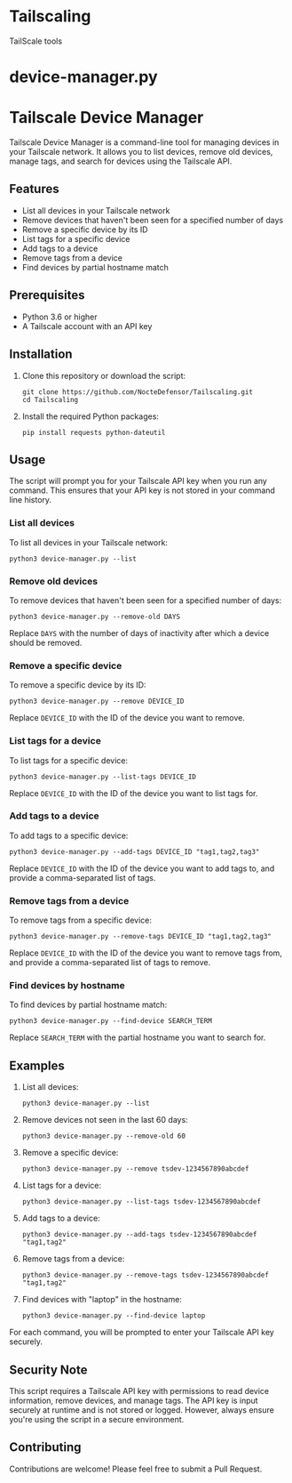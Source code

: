 # Tailscaling
TailScale tools

# device-manager.py
# Tailscale Device Manager

Tailscale Device Manager is a command-line tool for managing devices in your Tailscale network. It allows you to list devices, remove old devices, manage tags, and search for devices using the Tailscale API.

## Features

- List all devices in your Tailscale network
- Remove devices that haven't been seen for a specified number of days
- Remove a specific device by its ID
- List tags for a specific device
- Add tags to a device
- Remove tags from a device
- Find devices by partial hostname match

## Prerequisites

- Python 3.6 or higher
- A Tailscale account with an API key

## Installation

1. Clone this repository or download the script:

   ```
   git clone https://github.com/NocteDefensor/Tailscaling.git
   cd Tailscaling
   ```

2. Install the required Python packages:

   ```
   pip install requests python-dateutil
   ```

## Usage

The script will prompt you for your Tailscale API key when you run any command. This ensures that your API key is not stored in your command line history.

### List all devices

To list all devices in your Tailscale network:

```
python3 device-manager.py --list
```

### Remove old devices

To remove devices that haven't been seen for a specified number of days:

```
python3 device-manager.py --remove-old DAYS
```

Replace `DAYS` with the number of days of inactivity after which a device should be removed.

### Remove a specific device

To remove a specific device by its ID:

```
python3 device-manager.py --remove DEVICE_ID
```

Replace `DEVICE_ID` with the ID of the device you want to remove.

### List tags for a device

To list tags for a specific device:

```
python3 device-manager.py --list-tags DEVICE_ID
```

Replace `DEVICE_ID` with the ID of the device you want to list tags for.

### Add tags to a device

To add tags to a specific device:

```
python3 device-manager.py --add-tags DEVICE_ID "tag1,tag2,tag3"
```

Replace `DEVICE_ID` with the ID of the device you want to add tags to, and provide a comma-separated list of tags.

### Remove tags from a device

To remove tags from a specific device:

```
python3 device-manager.py --remove-tags DEVICE_ID "tag1,tag2,tag3"
```

Replace `DEVICE_ID` with the ID of the device you want to remove tags from, and provide a comma-separated list of tags to remove.

### Find devices by hostname

To find devices by partial hostname match:

```
python3 device-manager.py --find-device SEARCH_TERM
```

Replace `SEARCH_TERM` with the partial hostname you want to search for.

## Examples

1. List all devices:
   ```
   python3 device-manager.py --list
   ```

2. Remove devices not seen in the last 60 days:
   ```
   python3 device-manager.py --remove-old 60
   ```

3. Remove a specific device:
   ```
   python3 device-manager.py --remove tsdev-1234567890abcdef
   ```

4. List tags for a device:
   ```
   python3 device-manager.py --list-tags tsdev-1234567890abcdef
   ```

5. Add tags to a device:
   ```
   python3 device-manager.py --add-tags tsdev-1234567890abcdef "tag1,tag2"
   ```

6. Remove tags from a device:
   ```
   python3 device-manager.py --remove-tags tsdev-1234567890abcdef "tag1,tag2"
   ```

7. Find devices with "laptop" in the hostname:
   ```
   python3 device-manager.py --find-device laptop
   ```

For each command, you will be prompted to enter your Tailscale API key securely.

## Security Note

This script requires a Tailscale API key with permissions to read device information, remove devices, and manage tags. The API key is input securely at runtime and is not stored or logged. However, always ensure you're using the script in a secure environment.

## Contributing

Contributions are welcome! Please feel free to submit a Pull Request.

